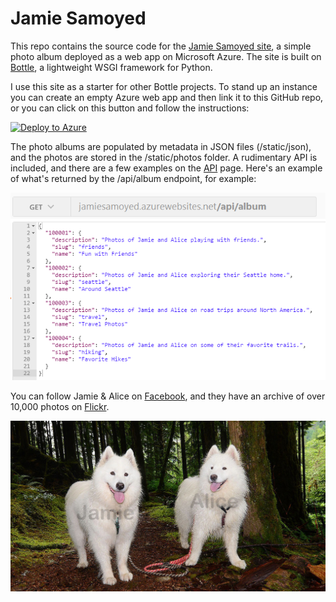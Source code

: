 # Jamie Samoyed

This repo contains the source code for the [Jamie Samoyed site](http://jamiesamoyed.azurewebsites.net/), a simple photo album deployed as a web app on Microsoft Azure. The site is built on [Bottle](http://bottlepy.org/docs/dev/index.html), a lightweight WSGI framework for Python.

I use this site as a starter for other Bottle projects. To stand up an instance you can create an empty Azure web app and then link it to this GitHub repo, or you can click on this button and follow the instructions:

[![Deploy to Azure](http://azuredeploy.net/deploybutton.png)](https://azuredeploy.net/)

The photo albums are populated by metadata in JSON files (/static/json), and the photos are stored in the /static/photos folder. A rudimentary API is included, and there are a few examples on the [API](/api) page. Here's an example of what's returned by the /api/album endpoint, for example:

![/api/album example](/static/images/api-getalbum.png)

You can follow Jamie & Alice on [Facebook](https://www.facebook.com/JamieSamoyed/), and they have an archive of over 10,000 photos on [Flickr](https://www.flickr.com/photos/dogerino/).

![Jamie & Alice](https://raw.githubusercontent.com/dmahugh/jamie-samoyed/master/static/images/homepage.jpg)
